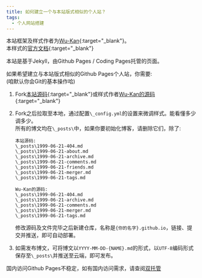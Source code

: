 ```yaml
---
title: 如何建立一个与本站版式相似的个人站？
tags: 
  - 个人网站搭建
---
```


本站框架及样式作者为[Wu-Kan](https://wu-kan.cn/){:target="_blank"}。  
本样式的[官方文档](https://jekyll-theme-wuk.wu-kan.cn/){:target="_blank"}  

本站是基于Jekyll，由Github Pages / Coding Pages托管的页面。  

如果希望建立与本站版式相似的Github Pages个人站，你需要:  
(咱默认你会Git的基本操作哈)  

1. Fork[本站源码](https://github.com/AmachiInori/AmachiInori.github.io){:target="_blank"}或样式作者[Wu-Kan的源码](https://github.com/wu-kan/wu-kan.github.io){:target="_blank"}  
2. Fork之后拉取至本地，通过配置`\_config.yml`的设置来微调样式。能看懂多少调多少。  
   所有的博文均在`\_posts\`中，如果你要初始化博客，请删除它们，除了:  
   
   ```
   本站源码:
   \_posts\1999-06-21-404.md
   \_posts\1999-06-21-about.md
   \_posts\1999-06-21-archive.md
   \_posts\1999-06-21-comments.md
   \_posts\1999-06-21-friends.md
   \_posts\1999-06-21-merger.md
   \_posts\1999-06-21-tags.md
   ```
   ```
   Wu-Kan的源码:
   \_posts\1999-06-21-404.md
   \_posts\1999-06-21-archive.md
   \_posts\1999-06-21-comments.md
   \_posts\1999-06-21-merger.md
   \_posts\1999-06-21-tags.md
   ```

   修改源码及文件完毕之后新建仓库，名称是`{你的名字}.github.io`，链接、提交并推送，即可自动部署。  
3. 如需发布博文，可将博文以`YYYY-MM-DD-{NAME}.md`的形式，以`UTF-8`编码形式保存至`\_posts\`并推送至云端，即可发布。  

国内访问Github Pages不稳定，如有国内访问需求，请查阅[双托管](https://amachi.com.cn/_posts/2020-08-11-%E5%BB%BA%E7%AB%99%E4%B8%80/)